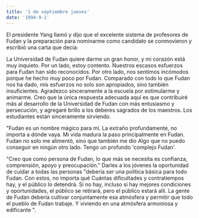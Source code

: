 ```yaml
---
title: '1 de septiembre jueves'
date: '1994-9-1'
---
```


El presidente Yang llamó y dijo que el excelente sistema de profesores de Fudan y la preparación para nominarme como candidato se conmovieron y escribió una carta que decía:

La Universidad de Fudan quiere darme un gran honor, y mi corazón está muy inquieto. Por un lado, estoy contento. Nuestros escasos esfuerzos para Fudan han sido reconocidos. Por otro lado, nos sentimos incómodos porque he hecho muy poco por Fudan. Comparado con todo lo que Fudan nos ha dado, mis esfuerzos no solo son apropiados, sino también insuficientes. Agradezco sinceramente a la escuela por estimularme y animarme. Creo que la única respuesta adecuada aquí es que contribuiré más al desarrollo de la Universidad de Fudan con más entusiasmo y persecución, y agregaré brillo a los deberes sagrados de los maestros. Los estudiantes están sinceramente sirviendo.

"Fudan es un nombre mágico para mí. La extraño profundamente, no importa a dónde vaya. Mi vida madura la paso principalmente en Fudan. Fudan no solo me alimentó, sino que también me dio Algo que no puedo conseguir en ningún otro lado. Tengo un profundo 'complejo Fudan'.

"Creo que como persona de Fudan, lo que más se necesita es confianza, comprensión, apoyo y preocupación." Darles a los jóvenes la oportunidad de cuidar a todas las personas "debería ser una política básica para todo Fudan. Con estos, no importa qué Cuántas dificultades y contratiempos hay, y el público lo detendrá. Si no hay, incluso si hay mejores condiciones y oportunidades, el público se retirará, pero el público estará allí. La gente de Fudan debería cultivar conjuntamente esa atmósfera y permitir que todo el pueblo de Fudan trabaje. Y viviendo en una atmósfera armoniosa y edificante ".


